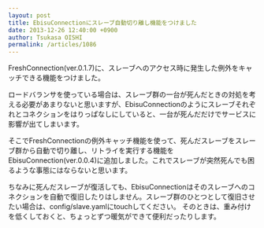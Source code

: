 ```yaml
---
layout: post
title: EbisuConnectionにスレーブ自動切り離し機能をつけました
date: 2013-12-26 12:40:00 +0900
author: Tsukasa OISHI
permalink: /articles/1086
---
```


FreshConnection(ver.0.1.7)に、スレーブへのアクセス時に発生した例外をキャッチできる機能をつけました。

ロードバランサを使っている場合は、スレーブ群の一台が死んだときの対処を考える必要があまりないと思いますが、EbisuConnectionのようにスレーブそれぞれとコネクションをはりっぱなしにしていると、一台が死んだだけでサービスに影響が出てしまいます。

そこでFreshConnectionの例外キャッチ機能を使って、死んだスレーブをスレーブ群から自動で切り離し、リトライを実行する機能をEbisuConnection(ver.0.0.4)に追加しました。これでスレーブが突然死んでも困るような事態にはならないと思います。

ちなみに死んだスレーブが復活しても、EbisuConnectionはそのスレーブへのコネクションを自動で復旧したりはしません。スレーブ群のひとつとして復旧させたい場合は、config/slave.yamlにtouchしてください。
そのときは、重み付けを低くしておくと、ちょっとずつ暖気ができて便利だったりします。

